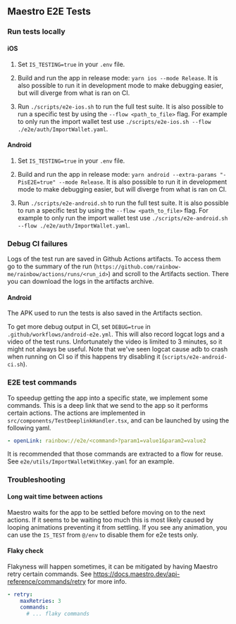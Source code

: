 ## Maestro E2E Tests

### Run tests locally

#### iOS

1. Set `IS_TESTING=true` in your `.env` file.

2. Build and run the app in release mode: `yarn ios --mode Release`. It is also possible to run it in development mode to make debugging easier, but will diverge from what is ran on CI.

3. Run `./scripts/e2e-ios.sh` to run the full test suite. It is also possible to run a specific test by using the `--flow <path_to_file>` flag. For example to only run the import wallet test use `./scripts/e2e-ios.sh --flow ./e2e/auth/ImportWallet.yaml`.

#### Android

1. Set `IS_TESTING=true` in your `.env` file.

2. Build and run the app in release mode: `yarn android --extra-params "-PisE2E=true" --mode Release`. It is also possible to run it in development mode to make debugging easier, but will diverge from what is ran on CI.

3. Run `./scripts/e2e-android.sh` to run the full test suite. It is also possible to run a specific test by using the `--flow <path_to_file>` flag. For example to only run the import wallet test use `./scripts/e2e-android.sh --flow ./e2e/auth/ImportWallet.yaml`.

### Debug CI failures

Logs of the test run are saved in Github Actions artifacts. To access them go to the summary of the run (`https://github.com/rainbow-me/rainbow/actions/runs/<run_id>`) and scroll to the Artifacts section. There you can download the logs in the artifacts archive.

#### Android

The APK used to run the tests is also saved in the Artifacts section.

To get more debug output in CI, set `DEBUG=true` in `.github/workflows/android-e2e.yml`. This will also record logcat logs and a video of the test runs. Unfortunately the video is limited to 3 minutes, so it might not always be useful. Note that we've seen logcat cause adb to crash when running on CI so if this happens try disabling it (`scripts/e2e-android-ci.sh`).

### E2E test commands

To speedup getting the app into a specific state, we implement some commands. This is a deep link that we send to the app so it performs certain actions. The actions are implemented in `src/components/TestDeeplinkHandler.tsx`, and can be launched by using the following yaml.

```yaml
- openLink: rainbow://e2e/<command>?param1=value1&param2=value2
```

It is recommended that those commands are extracted to a flow for reuse. See `e2e/utils/ImportWalletWithKey.yaml` for an example.

### Troubleshooting

#### Long wait time between actions

Maestro waits for the app to be settled before moving on to the next actions. If it seems to be waiting too much this is most likely caused by looping animations preventing it from settling. If you see any animation, you can use the `IS_TEST` from `@/env` to disable them for e2e tests only.

#### Flaky check

Flakyness will happen sometimes, it can be mitigated by having Maestro retry certain commands. See https://docs.maestro.dev/api-reference/commands/retry for more info.

```yaml
- retry:
    maxRetries: 3
    commands:
      # ... flaky commands
```
